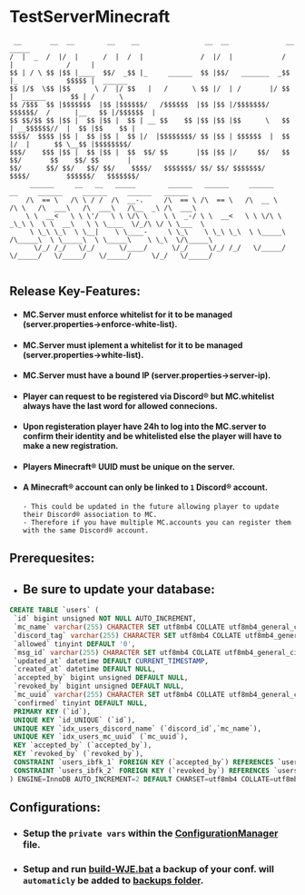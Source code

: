 # TestServerMinecraft

```
 __       __  __        __    __                __  __              __               _____           
/  |  _  /  |/  |      /  |  /  |              /  |/  |            /  |             /     |          
$$ | / \ $$ |$$ |____  $$/  _$$ |_     ______  $$ |$$/   _______  _$$ |_            $$$$$ |  ______  
$$ |/$  \$$ |$$      \ /  |/ $$   |   /      \ $$ |/  | /       |/ $$   |  ______      $$ | /      \ 
$$ /$$$  $$ |$$$$$$$  |$$ |$$$$$$/   /$$$$$$  |$$ |$$ |/$$$$$$$/ $$$$$$/  /      |__   $$ |/$$$$$$  |
$$ $$/$$ $$ |$$ |  $$ |$$ |  $$ | __ $$    $$ |$$ |$$ |$$      \   $$ | __$$$$$$//  |  $$ |$$    $$ |
$$$$/  $$$$ |$$ |  $$ |$$ |  $$ |/  |$$$$$$$$/ $$ |$$ | $$$$$$  |  $$ |/  |      $$ \__$$ |$$$$$$$$/ 
$$$/    $$$ |$$ |  $$ |$$ |  $$  $$/ $$       |$$ |$$ |/     $$/   $$  $$/       $$    $$/ $$       |
$$/      $$/ $$/   $$/ $$/    $$$$/   $$$$$$$/ $$/ $$/ $$$$$$$/     $$$$/         $$$$$$/   $$$$$$$/ 
     ______     __   __   _____        ______   ______     ______       __     ______     ______     ______   ______   
    /\  == \   /\ \ / /  /\  __-.     /\  == \ /\  == \   /\  __ \     /\ \   /\  ___\   /\  ___\   /\__  _\ /\  ___\  
    \ \  __<   \ \ \'/   \ \ \/\ \    \ \  _-/ \ \  __<   \ \ \/\ \   _\_\ \  \ \  __\   \ \ \____  \/_/\ \/ \ \___  \ 
     \ \_\ \_\  \ \__|    \ \____-     \ \_\    \ \_\ \_\  \ \_____\ /\_____\  \ \_____\  \ \_____\    \ \_\  \/\_____\
      \/_/ /_/   \/_/      \/____/      \/_/     \/_/ /_/   \/_____/ \/_____/   \/_____/   \/_____/     \/_/   \/_____/
                          
```

## Release Key-Features:

- #### MC.Server must enforce whitelist for it to be managed (server.properties->enforce-white-list).
- #### MC.Server must iplement a whitelist for it to be managed (server.properties->white-list).
- #### MC.Server must have a bound IP (server.properties->server-ip).
- #### Player can request to be registered via Discord® but MC.whitelist always have the last word for allowed connecions.
- #### Upon registeration player have 24h to log into the MC.server to confirm their identity and be whitelisted else the player will have to make a new registration.
- #### Players Minecraft® UUID must be unique on the server.
- #### A Minecraft® account can only be linked to `1` Discord® account.
      - This could be updated in the future allowing player to update their Discord® association to MC.
      - Therefore if you have multiple MC.accounts you can register them with the same Discord® account.

## Prerequesites:
 - ## Be sure to update your database: 
 ```sql
CREATE TABLE `users` (
  `id` bigint unsigned NOT NULL AUTO_INCREMENT,
  `mc_name` varchar(255) CHARACTER SET utf8mb4 COLLATE utf8mb4_general_ci NOT NULL,
  `discord_tag` varchar(255) CHARACTER SET utf8mb4 COLLATE utf8mb4_general_ci NOT NULL,
  `allowed` tinyint DEFAULT '0',
  `msg_id` varchar(255) CHARACTER SET utf8mb4 COLLATE utf8mb4_general_ci NOT NULL,
  `updated_at` datetime DEFAULT CURRENT_TIMESTAMP,
  `created_at` datetime DEFAULT NULL,
  `accepted_by` bigint unsigned DEFAULT NULL,
  `revoked_by` bigint unsigned DEFAULT NULL,
  `mc_uuid` varchar(255) CHARACTER SET utf8mb4 COLLATE utf8mb4_general_ci DEFAULT NULL,
  `confirmed` tinyint DEFAULT NULL,
  PRIMARY KEY (`id`),
  UNIQUE KEY `id_UNIQUE` (`id`),
  UNIQUE KEY `idx_users_discord_name` (`discord_id`,`mc_name`),
  UNIQUE KEY `idx_users_mc_uuid` (`mc_uuid`),
  KEY `accepted_by` (`accepted_by`),
  KEY `revoked_by` (`revoked_by`),
  CONSTRAINT `users_ibfk_1` FOREIGN KEY (`accepted_by`) REFERENCES `users` (`id`),
  CONSTRAINT `users_ibfk_2` FOREIGN KEY (`revoked_by`) REFERENCES `users` (`id`)
) ENGINE=InnoDB AUTO_INCREMENT=2 DEFAULT CHARSET=utf8mb4 COLLATE=utf8mb4_general_ci
 ```

## Configurations:

- ### Setup the `private vars` within the [ConfigurationManager](src/main/java/configs/ConfigManager.java) file.
- ### Setup and run [build-WJE.bat](build-WJE.bat) a backup of your conf. will `automaticly` be added to [backups folder](/backups).
